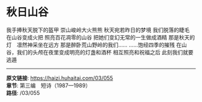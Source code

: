 # 秋日山谷

我手捧秋天脱下的盔甲
崇山峻岭大火熊熊
秋天宛若昨日的梦境
我们脱落的睫毛　在山谷变成火把
照亮百花凋零的山谷
把她们变幻无常的一生做成酒精
那是秋天的灯　凛然神采坐在远方
那是醉卧荒山野岭的我们……
……饱经四季的摧残
在山谷，我们的头颅在夜里变成明亮的灯盏和酒杯
相互照亮和祝福之后
此刻我们就要逃遁

---

**原文链接**: https://haizi.huhaitai.com/03/055  
**章节**: 第三编　短诗（1987—1989）  
**路径**: /03/055
